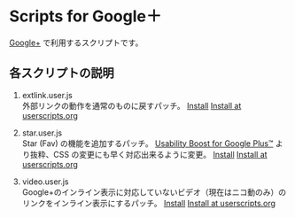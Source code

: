 # Scripts for Google＋

[Google+](https://www.google.com/+) で利用するスクリプトです。

## 各スクリプトの説明

1. extlink.user.js  
外部リンクの動作を通常のものに戻すパッチ。
[Install](https://github.com/YungSang/Scripts-for-GooglePlus/raw/master/extlink.user.js)
[Install at userscripts.org](http://userscripts.org/scripts/show/107883)


1. star.user.js  
Star (Fav) の機能を追加するパッチ。
[Usability Boost for Google Plus™](https://chrome.google.com/webstore/detail/dkcppcocablbakkaboahjmljpodddkcp) より抜粋、CSS の変更にも早く対応出来るように変更。
[Install](https://github.com/YungSang/Scripts-for-GooglePlus/raw/master/star.user.js)
[Install at userscripts.org](http://userscripts.org/scripts/show/111452)

1. video.user.js  
Google+のインライン表示に対応していないビデオ（現在はニコ動のみ）のリンクをインライン表示にするパッチ。
[Install](https://github.com/YungSang/Scripts-for-GooglePlus/raw/master/video.user.js)
[Install at userscripts.org](http://userscripts.org/scripts/show/106892)